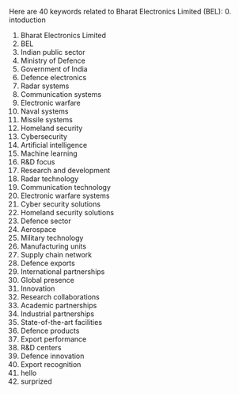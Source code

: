Here are 40 keywords related to Bharat Electronics Limited (BEL):
0. intoduction
1. Bharat Electronics Limited
2. BEL
3. Indian public sector
4. Ministry of Defence
5. Government of India
6. Defence electronics
7. Radar systems
8. Communication systems
9. Electronic warfare
10. Naval systems
11. Missile systems
12. Homeland security
13. Cybersecurity
14. Artificial intelligence
15. Machine learning
16. R&D focus
17. Research and development
18. Radar technology
19. Communication technology
20. Electronic warfare systems
21. Cyber security solutions
22. Homeland security solutions
23. Defence sector
24. Aerospace
25. Military technology
26. Manufacturing units
27. Supply chain network
28. Defence exports
29. International partnerships
30. Global presence
31. Innovation
32. Research collaborations
33. Academic partnerships
34. Industrial partnerships
35. State-of-the-art facilities
36. Defence products
37. Export performance
38. R&D centers
39. Defence innovation
40. Export recognition
41. hello
42. surprized

